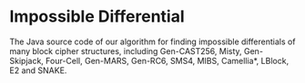 # Impossible Differential
The Java source code of our algorithm for finding impossible differentials of many block cipher structures,
 including Gen-CAST256, Misty, Gen-Skipjack, Four-Cell, Gen-MARS, Gen-RC6, SMS4, MIBS, Camellia*, LBlock, E2 and SNAKE.
